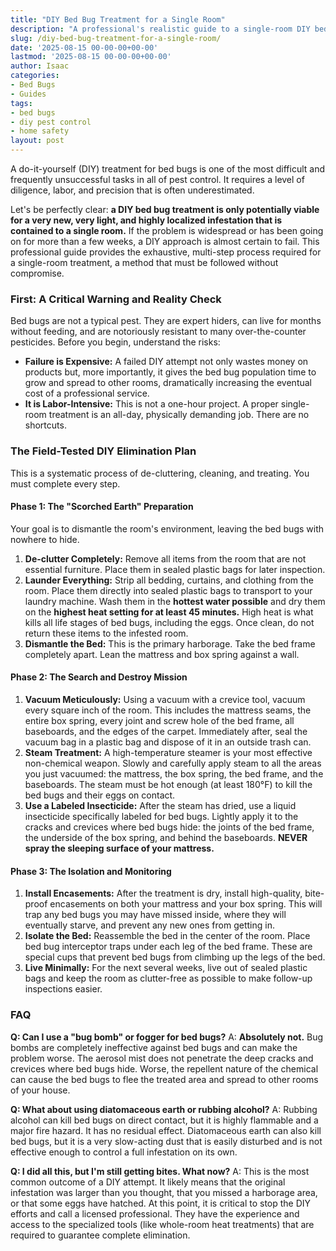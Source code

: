 ```yaml
---
title: "DIY Bed Bug Treatment for a Single Room"
description: "A professional's realistic guide to a single-room DIY bed bug treatment. Learn the intensive, step-by-step process and the critical reasons why DIY often fails."
slug: /diy-bed-bug-treatment-for-a-single-room/
date: '2025-08-15 00-00-00+00-00'
lastmod: '2025-08-15 00-00-00+00-00'
author: Isaac
categories:
- Bed Bugs
- Guides
tags:
- bed bugs
- diy pest control
- home safety
layout: post
---
```

A do-it-yourself (DIY) treatment for bed bugs is one of the most difficult and frequently unsuccessful tasks in all of pest control. It requires a level of diligence, labor, and precision that is often underestimated.

Let's be perfectly clear: **a DIY bed bug treatment is only potentially viable for a very new, very light, and highly localized infestation that is contained to a single room.** If the problem is widespread or has been going on for more than a few weeks, a DIY approach is almost certain to fail. This professional guide provides the exhaustive, multi-step process required for a single-room treatment, a method that must be followed without compromise.

### First: A Critical Warning and Reality Check

Bed bugs are not a typical pest. They are expert hiders, can live for months without feeding, and are notoriously resistant to many over-the-counter pesticides. Before you begin, understand the risks:

*   **Failure is Expensive:** A failed DIY attempt not only wastes money on products but, more importantly, it gives the bed bug population time to grow and spread to other rooms, dramatically increasing the eventual cost of a professional service.
*   **It is Labor-Intensive:** This is not a one-hour project. A proper single-room treatment is an all-day, physically demanding job. There are no shortcuts.

### The Field-Tested DIY Elimination Plan

This is a systematic process of de-cluttering, cleaning, and treating. You must complete every step.

#### Phase 1: The "Scorched Earth" Preparation

Your goal is to dismantle the room's environment, leaving the bed bugs with nowhere to hide.

1.  **De-clutter Completely:** Remove all items from the room that are not essential furniture. Place them in sealed plastic bags for later inspection.
2.  **Launder Everything:** Strip all bedding, curtains, and clothing from the room. Place them directly into sealed plastic bags to transport to your laundry machine. Wash them in the **hottest water possible** and dry them on the **highest heat setting for at least 45 minutes.** High heat is what kills all life stages of bed bugs, including the eggs. Once clean, do not return these items to the infested room.
3.  **Dismantle the Bed:** This is the primary harborage. Take the bed frame completely apart. Lean the mattress and box spring against a wall.

#### Phase 2: The Search and Destroy Mission

1.  **Vacuum Meticulously:** Using a vacuum with a crevice tool, vacuum every square inch of the room. This includes the mattress seams, the entire box spring, every joint and screw hole of the bed frame, all baseboards, and the edges of the carpet. Immediately after, seal the vacuum bag in a plastic bag and dispose of it in an outside trash can.
2.  **Steam Treatment:** A high-temperature steamer is your most effective non-chemical weapon. Slowly and carefully apply steam to all the areas you just vacuumed: the mattress, the box spring, the bed frame, and the baseboards. The steam must be hot enough (at least 180°F) to kill the bed bugs and their eggs on contact.
3.  **Use a Labeled Insecticide:** After the steam has dried, use a liquid insecticide specifically labeled for bed bugs. Lightly apply it to the cracks and crevices where bed bugs hide: the joints of the bed frame, the underside of the box spring, and behind the baseboards. **NEVER spray the sleeping surface of your mattress.**

#### Phase 3: The Isolation and Monitoring

1.  **Install Encasements:** After the treatment is dry, install high-quality, bite-proof encasements on both your mattress and your box spring. This will trap any bed bugs you may have missed inside, where they will eventually starve, and prevent any new ones from getting in.
2.  **Isolate the Bed:** Reassemble the bed in the center of the room. Place bed bug interceptor traps under each leg of the bed frame. These are special cups that prevent bed bugs from climbing up the legs of the bed.
3.  **Live Minimally:** For the next several weeks, live out of sealed plastic bags and keep the room as clutter-free as possible to make follow-up inspections easier.

### FAQ

**Q: Can I use a "bug bomb" or fogger for bed bugs?**
A: **Absolutely not.** Bug bombs are completely ineffective against bed bugs and can make the problem worse. The aerosol mist does not penetrate the deep cracks and crevices where bed bugs hide. Worse, the repellent nature of the chemical can cause the bed bugs to flee the treated area and spread to other rooms of your house.

**Q: What about using diatomaceous earth or rubbing alcohol?**
A: Rubbing alcohol can kill bed bugs on direct contact, but it is highly flammable and a major fire hazard. It has no residual effect. Diatomaceous earth can also kill bed bugs, but it is a very slow-acting dust that is easily disturbed and is not effective enough to control a full infestation on its own.

**Q: I did all this, but I'm still getting bites. What now?**
A: This is the most common outcome of a DIY attempt. It likely means that the original infestation was larger than you thought, that you missed a harborage area, or that some eggs have hatched. At this point, it is critical to stop the DIY efforts and call a licensed professional. They have the experience and access to the specialized tools (like whole-room heat treatments) that are required to guarantee complete elimination.
